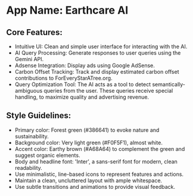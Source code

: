 # **App Name**: Earthcare AI

## Core Features:

- Intuitive UI: Clean and simple user interface for interacting with the AI.
- AI Query Processing: Generate responses to user queries using the Gemini API.
- Adsense Integration: Display ads using Google AdSense.
- Carbon Offset Tracking: Track and display estimated carbon offset contributions to ForEveryStarATree.org.
- Query Optimization Tool: The AI acts as a tool to detect semantically-ambiguous queries from the user. These queries receive special handling, to maximize quality and advertising revenue.

## Style Guidelines:

- Primary color: Forest green (#386641) to evoke nature and sustainability.
- Background color: Very light green (#F0F5F1), almost white.
- Accent color: Earthy brown (#A68A64) to complement the green and suggest organic elements.
- Body and headline font: 'Inter', a sans-serif font for modern, clean readability.
- Use minimalistic, line-based icons to represent features and actions.
- Maintain a clean, uncluttered layout with ample whitespace.
- Use subtle transitions and animations to provide visual feedback.